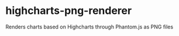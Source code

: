 highcharts-png-renderer
=======================

Renders charts based on Highcharts through Phantom.js as PNG files
